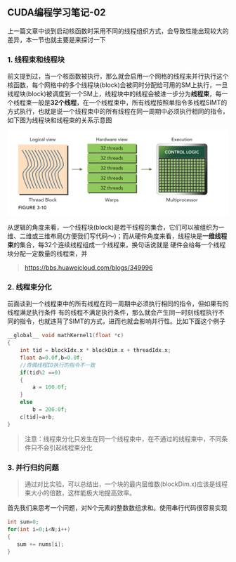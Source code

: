 ## CUDA编程学习笔记-02

上一篇文章中谈到启动核函数时采用不同的线程组织方式，会导致性能出现较大的差异，本一节也就主要是来探讨一下



### 1.  线程束和线程块

前文提到过，当一个核函数被执行，那么就会启用一个网格的线程来并行执行这个核函数，每个网格中的多个线程块(block)会被同时分配给可用的SM上执行，一旦线程块(block)被调度到一个SM上，线程块中的线程会被进一步分为**线程束**，每一个线程束一般是**32个线程**，在一个线程束中，所有线程按照单指令多线程SIMT的方式执行，也就是说一个线程束中的所有线程在同一周期中必须执行相同的指令，如下图为线程块和线程束的关系示意图

![QQ20220529-193745](CUDA-Learn-02.assets/warp_view.png)

从逻辑的角度来看，一个线程块(block)是若干线程的集合，它们可以被组织为一维、二维或三维布局(方便我们写代码～)；而从硬件角度来看，线程块是**一维线程束**的集合，每32个连续线程组成一个线程束，换句话说就是 硬件会给每一个线程块分配一定数量的线程束，并

> https://bbs.huaweicloud.com/blogs/349996

### 2.  线程束分化

前面谈到一个线程束中的所有线程在同一周期中必须执行相同的指令，但如果有的线程满足执行条件 有的线程不满足执行条件，那么就会产生同一时刻线程执行不同的指令，也就违背了SIMT的方式，进而也就会影响并行性。比如下面这个例子

```cpp
__global__ void mathKernel1(float *c)
{
    int tid = blockIdx.x * blockDim.x + threadIdx.x;
    float a=0.0f,b=0.0f;
    //奇偶线程ID执行的指令不一致
    if(tid%2 ==0)
    {
        a = 100.0f;
    }
    else
        b = 200.0f;
    c[tid]=a+b;
}
```



> 注意：线程束分化只发生在同一个线程束中，在不通过的线程束中，不同条件只不会引起线程束分化



### 3.  并行归约问题

>  通过对比实验，可以总结出，一个块的最内层维数(blockDim.x)应该是线程束大小的倍数，这样能极大地提高效率。

首先我们来思考一个问题，对N个元素的整数数组求和。使用串行代码很容易实现

````cpp
int sum=0;
for(int i=0;i<N;i++)
{
   sum += nums[i];
}
````

